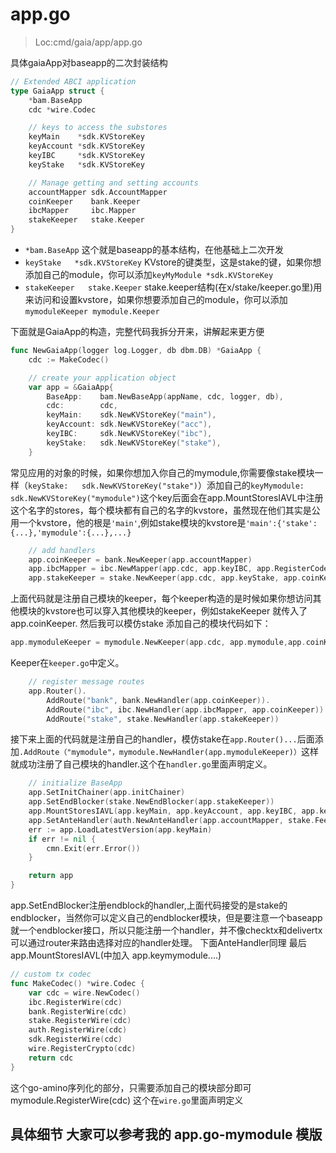 # app.go
> Loc:cmd/gaia/app/app.go

具体gaiaApp对baseapp的二次封装结构

```go
// Extended ABCI application
type GaiaApp struct {
	*bam.BaseApp
	cdc *wire.Codec

	// keys to access the substores
	keyMain    *sdk.KVStoreKey
	keyAccount *sdk.KVStoreKey
	keyIBC     *sdk.KVStoreKey
	keyStake   *sdk.KVStoreKey

	// Manage getting and setting accounts
	accountMapper sdk.AccountMapper
	coinKeeper    bank.Keeper
	ibcMapper     ibc.Mapper
	stakeKeeper   stake.Keeper
}
```

* `*bam.BaseApp` 这个就是baseapp的基本结构，在他基础上二次开发
* `keyStake   *sdk.KVStoreKey` KVstore的键类型，这是stake的键，如果你想添加自己的module，你可以添加`keyMyModule *sdk.KVStoreKey`
* `stakeKeeper   stake.Keeper` stake.keeper结构(在x/stake/keeper.go里)用来访问和设置kvstore，如果你想要添加自己的module，你可以添加`mymoduleKeeper mymodule.Keeper`



下面就是GaiaApp的构造，完整代码我拆分开来，讲解起来更方便

```go
func NewGaiaApp(logger log.Logger, db dbm.DB) *GaiaApp {
	cdc := MakeCodec()

	// create your application object
	var app = &GaiaApp{
		BaseApp:    bam.NewBaseApp(appName, cdc, logger, db),
		cdc:        cdc,
		keyMain:    sdk.NewKVStoreKey("main"),
		keyAccount: sdk.NewKVStoreKey("acc"),
		keyIBC:     sdk.NewKVStoreKey("ibc"),
		keyStake:   sdk.NewKVStoreKey("stake"),
	}
```
常见应用的对象的时候，如果你想加入你自己的mymodule,你需要像stake模块一样（`keyStake:   sdk.NewKVStoreKey("stake")`）添加自己的`keyMymodule:   sdk.NewKVStoreKey("mymodule")`这个key后面会在app.MountStoresIAVL中注册这个名字的stores，每个模块都有自己的名字的kvstore，虽然现在他们其实是公用一个kvstore，他的根是`'main'`,例如stake模块的kvstore是`'main':{'stake':{...},'mymodule':{...},...}`


```go
	// add handlers
	app.coinKeeper = bank.NewKeeper(app.accountMapper)
	app.ibcMapper = ibc.NewMapper(app.cdc, app.keyIBC, app.RegisterCodespace(ibc.DefaultCodespace))
	app.stakeKeeper = stake.NewKeeper(app.cdc, app.keyStake, app.coinKeeper, app.RegisterCodespace(stake.DefaultCodespace))
```
上面代码就是注册自己模块的keeper，每个keeper构造的是时候如果你想访问其他模块的kvstore也可以穿入其他模块的keeper，例如stakeKeeper 就传入了app.coinKeeper.
然后我可以模仿stake 添加自己的模块代码如下：

```go
app.mymoduleKeeper = mymodule.NewKeeper(app.cdc, app.mymodule,app.coinKeeper,app.stakeKeeper,app.RegisterCodespace(mymodule.DefaultCodespace))
```
Keeper在`keeper.go`中定义。

```go
	// register message routes
	app.Router().
		AddRoute("bank", bank.NewHandler(app.coinKeeper)).
		AddRoute("ibc", ibc.NewHandler(app.ibcMapper, app.coinKeeper)).
		AddRoute("stake", stake.NewHandler(app.stakeKeeper))
```
接下来上面的代码就是注册自己的handler，模仿stake在`app.Router()...`后面添加`.AddRoute（"mymodule"，mymodule.NewHandler(app.mymoduleKeeper)）`这样就成功注册了自己模块的handler.这个在`handler.go`里面声明定义。

```go
	// initialize BaseApp
	app.SetInitChainer(app.initChainer)
	app.SetEndBlocker(stake.NewEndBlocker(app.stakeKeeper))
	app.MountStoresIAVL(app.keyMain, app.keyAccount, app.keyIBC, app.keyStake)
	app.SetAnteHandler(auth.NewAnteHandler(app.accountMapper, stake.FeeHandler))
	err := app.LoadLatestVersion(app.keyMain)
	if err != nil {
		cmn.Exit(err.Error())
	}

	return app
}
```
app.SetEndBlocker注册endblock的handler,上面代码接受的是stake的endblocker，当然你可以定义自己的endblocker模块，但是要注意一个baseapp就一个endblocker接口，所以只能注册一个handler，并不像checktx和delivertx可以通过router来路由选择对应的handler处理。
下面AnteHandler同理
最后app.MountStoresIAVL(中加入 app.keymymodule....)


```go
// custom tx codec
func MakeCodec() *wire.Codec {
	var cdc = wire.NewCodec()
	ibc.RegisterWire(cdc)
	bank.RegisterWire(cdc)
	stake.RegisterWire(cdc)
	auth.RegisterWire(cdc)
	sdk.RegisterWire(cdc)
	wire.RegisterCrypto(cdc)
	return cdc
}
```
这个go-amino序列化的部分，只需要添加自己的模块部分即可mymodule.RegisterWire(cdc)
这个在`wire.go`里面声明定义
## 具体细节 大家可以参考我的 app.go-mymodule 模版